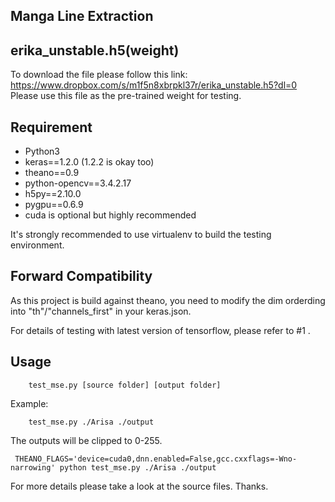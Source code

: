 Manga Line Extraction
--------------

## erika_unstable.h5(weight)

To download the file please follow this link:
https://www.dropbox.com/s/m1f5n8xbrpkl37r/erika_unstable.h5?dl=0
Please use this file as the pre-trained weight for testing.


## Requirement

+  Python3
+  keras==1.2.0 (1.2.2 is okay too)
+  theano==0.9
+  python-opencv==3.4.2.17
+  h5py==2.10.0
+  pygpu==0.6.9
+  cuda is optional but highly recommended

It's strongly recommended to use virtualenv to build the testing environment.


## Forward Compatibility

As this project is build against theano, you need to modify the dim orderding into "th"/"channels_first" in your keras.json.

For details of testing with latest version of tensorflow, please refer to #1 .

## Usage

        test_mse.py [source folder] [output folder]

Example:

        test_mse.py ./Arisa ./output

The outputs will be clipped to 0-255.

```
 THEANO_FLAGS='device=cuda0,dnn.enabled=False,gcc.cxxflags=-Wno-narrowing' python test_mse.py ./Arisa ./output
```

For more details please take a look at the source files. Thanks.
